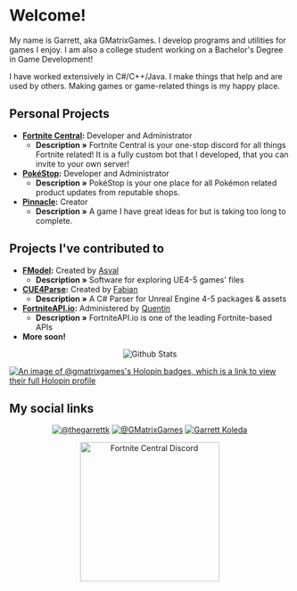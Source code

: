 # Welcome!

My name is Garrett, aka GMatrixGames. I develop programs and utilities for games I enjoy. I am also a college student working on a 
Bachelor's Degree in Game Development!

I have worked extensively in C#/C++/Java. I make things that help and are used by others. Making games or game-related things is my happy place.

## Personal Projects
* **[Fortnite Central](http://discord.gg/ETePR8VgQf):** Developer and Administrator
  * **Description »** Fortnite Central is your one-stop discord for all things Fortnite related! It is a fully custom bot that I developed, that you can invite to your own server!
* **[PokéStop](http://discord.gg/FxmMSdNqDb):** Developer and Administrator
  * **Description »** PokéStop is your one place for all Pokémon related product updates from reputable shops.
* **[Pinnacle](https://pinnacle.genxgames.gg):** Creator
  * **Description »** A game I have great ideas for but is taking too long to complete.

## Projects I've contributed to

* **[FModel](https://github.com/4sval/FModel):** Created by [Asval](https://github.com/4sval)
  * **Description »** Software for exploring UE4-5 games' files
* **[CUE4Parse](https://github.com/FabianFG/CUE4Parse):** Created by [Fabian](https://github.com/FabianFG)
  * **Description »** A C# Parser for Unreal Engine 4-5 packages & assets
* **[FortniteAPI.io](https://fortniteapi.io):** Administered by [Quentin](https://github.com/QuentinBellus)
  * **Description »** FortniteAPI.io is one of the leading Fortnite-based APIs
* **More soon!**

<p align="center">
   <img src="https://github-readme-stats.vercel.app/api?username=GMatrixGames&count_private=true&show_icons=true&theme=dark" alt="Github Stats"/>
</p>

[![An image of @gmatrixgames's Holopin badges, which is a link to view their full Holopin profile](https://holopin.me/gmatrixgames)](https://holopin.io/@gmatrixgames)

## My social links
<p align="center">
    <a href="https://twitter.com/thegarrettk"><img src="https://img.shields.io/badge/@thegarrettk-gray?style=flat&logo=x&link=https://twitter.com/thegarrettk" alt="@thegarrettk" /></a>
    <a href="https://twitter.com/gmatrixgames"><img src="https://img.shields.io/badge/@GMatrixGames-blue?style=flat&logo=twitter&link=https://twitter.com/gmatrixgames" alt="@GMatrixGames" /></a>
    <a href="https://www.linkedin.com/in/garrett-koleda"><img src="https://img.shields.io/badge/Garrett%20Koleda-blue?style=flat&logo=linkedin" alt="Garrett Koleda" /></a>
</p>

<p align="center">
    <a href="http://discord.gg/ETePR8VgQf">
        <img src="https://discordapp.com/api/guilds/708370560501153913/widget.png?style=banner4" width="250px;" alt="Fortnite Central Discord"/>
    </a>
</p>
